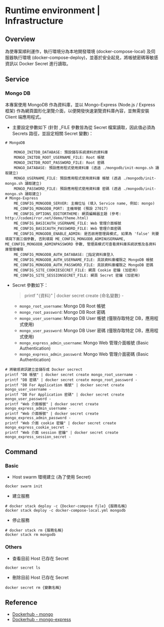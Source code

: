 # Runtime environment | Infrastructure

## Overview

為使專案順利運作，執行環境分為本地開發環境 (docker-compose-local) 及伺服器執行環境 (docker-compose-deploy)，並基於安全起見，將帳號密碼等敏感資訊以 Docker Secret 進行讀取。

## Service

### Mongo DB

本專案使用 MongoDB 作為資料庫，並以 Mongo-Express (Node.js / Express 框架) 作為網頁圖形化瀏覽介面，以便開發快速瀏覽資料庫內容，並無需安裝 Client 端應用程式。

* 主要設定參數如下 (針對 _FILE 參數皆為從 Secret 檔案讀取，因此值必須為 Secrets 路徑，並設定相關 Secret 變數)：
```
# MongoDB

    MONGO_INITDB_DATABASE: 預設儲存系統資料的資料庫
    MONGO_INITDB_ROOT_USERNAME_FILE: Root 帳號
    MONGO_INITDB_ROOT_PASSWORD_FILE: Root 密碼
    MONGO_DATABASE: 預設應用程式使用資料庫 (透過 ./mongodb/init-mongo.sh 讀取建立)
    MONGO_USERNAME_FILE: 預設應用程式使用資料庫 帳號 (透過 ./mongodb/init-mongo.sh 讀取建立)
    MONGO_PASSWORD_FILE: 預設應用程式使用資料庫 密碼 (透過 ./mongodb/init-mongo.sh 讀取建立)
# Mongo-Express
    ME_CONFIG_MONGODB_SERVER: 主機位址 (填入 Service name, 例如: mongo)
    ME_CONFIG_MONGODB_PORT: 主機埠號 (預設 27017)
    ME_CONFIG_OPTIONS_EDITORTHEME: 網頁編輯器主題 (參考: http://codemirror.net/demo/theme.html)
    ME_CONFIG_BASICAUTH_USERNAME_FILE: Web 管理介面帳號
    ME_CONFIG_BASICAUTH_PASSWORD_FILE: Web 管理介面密碼
    ME_CONFIG_MONGODB_ENABLE_ADMIN: 是否啟用管理員模式, 如果為 'false' 則要填寫下面三個參數, 否則填寫 ME_CONFIG_MONGODB_ADMINUSERNAME, ME_CONFIG_MONGODB_ADMINPASSWORD 參數, 管理員模式可查看資料庫系統狀態及各資料庫管理權限
    ME_CONFIG_MONGODB_AUTH_DATABASE: 指定資料庫登入
    ME_CONFIG_MONGODB_AUTH_USERNAME_FILE: 具該資料庫權限之 MongoDB 帳號
    ME_CONFIG_MONGODB_AUTH_PASSWORD_FILE: 具該資料庫權限之 MongoDB 密碼
    ME_CONFIG_SITE_COOKIESECRET_FILE: 網頁 Cookie 密鑰 (加密用)
    ME_CONFIG_SITE_SESSIONSECRET_FILE: 網頁 Secret 密鑰 (加密用)
```
* Secret 參數如下：
    > printf "{資料}" | docker secret create {命名變數} -

    * `mongo_root_username`: Mongo DB Root 帳號
    * `mongo_root_password`: Mongo DB Root 密碼
    * `mongo_user_username`: Mongo DB User 帳號 (僅限存取特定 DB，應用程式使用)
    * `mongo_user_password`: Mongo DB User 密碼 (僅限存取特定 DB，應用程式使用)
    * `mongo_express_admin_username`: Mongo Web 管理介面帳號 (Basic Authentication)
    * `mongo_express_admin_password`: Mongo Web 管理介面密碼 (Basic Authentication)

```shell=
# 將敏感資訊建立並儲存成 Docker secrect
printf "DB 帳號" | docker secret create mongo_root_username -
printf "DB 密碼" | docker secret create mongo_root_password -
printf "DB For Application 帳號" | docker secret create mongo_user_username -
printf "DB For Application 密碼" | docker secret create mongo_user_password -
printf "Web 介面帳號" | docker secret create mongo_express_admin_username -
printf "Web 介面帳號" | docker secret create mongo_express_admin_password -
printf "Web 介面 cookie 密鑰" | docker secret create mongo_express_cookie_secret -
printf "Web 介面 session 密鑰" | docker secret create mongo_express_session_secret -
```

## Command

### Basic
* Host swarm 環境建立 (為了使用 Secret)
```
docker swarm init
```
* 建立服務
```
# docker stack deploy -c {Docker-compose file} {服務名稱}
docker stack deploy -c docker-compose-local.yml mongodb
```
* 停止服務
```
# docker stack rm {服務名稱}
docker stack rm mongodb
```

### Others
* 查看目前 Host 已存在 Secret
```
docker secret ls
```
* 刪除目前 Host 已存在 Secret
```
docker secret rm {變數名稱}
```

## Reference

- [Dockerhub - mongo](https://hub.docker.com/_/mongo)
- [Dockerhub - mongo-express](https://hub.docker.com/_/mongo-express)